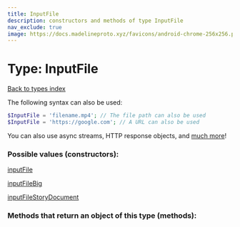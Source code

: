 ```yaml
---
title: InputFile
description: constructors and methods of type InputFile
nav_exclude: true
image: https://docs.madelineproto.xyz/favicons/android-chrome-256x256.png
---
```

# Type: InputFile
[Back to types index](index.html)

The following syntax can also be used:

```php
$InputFile = 'filename.mp4'; // The file path can also be used
$InputFile = 'https://google.com'; // A URL can also be used
```

You can also use async streams, HTTP response objects, and [much more](https://docs.madelineproto.xyz/docs/FILES.html#downloading-files)!


### Possible values (constructors):

[inputFile](/API_docs/constructors/inputFile.html)  

[inputFileBig](/API_docs/constructors/inputFileBig.html)  

[inputFileStoryDocument](/API_docs/constructors/inputFileStoryDocument.html)  



### Methods that return an object of this type (methods):



